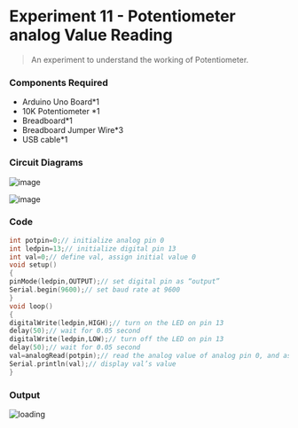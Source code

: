# Experiment 11 - Potentiometer analog Value Reading

> An experiment to understand the working of Potentiometer.

### Components Required

* Arduino Uno Board*1
* 10K Potentiometer *1
* Breadboard*1
* Breadboard Jumper Wire*3
* USB cable*1

### Circuit Diagrams

![image](https://user-images.githubusercontent.com/51323070/146688004-adc8a647-9be8-42b0-8256-98a63afd6b51.png)

![image](https://user-images.githubusercontent.com/51323070/146688007-13745dcc-2c62-4228-b4ad-2c7507c10feb.png)

### Code

```ino
int potpin=0;// initialize analog pin 0
int ledpin=13;// initialize digital pin 13
int val=0;// define val, assign initial value 0
void setup()
{
pinMode(ledpin,OUTPUT);// set digital pin as “output”
Serial.begin(9600);// set baud rate at 9600
}
void loop()
{
digitalWrite(ledpin,HIGH);// turn on the LED on pin 13
delay(50);// wait for 0.05 second
digitalWrite(ledpin,LOW);// turn off the LED on pin 13
delay(50);// wait for 0.05 second
val=analogRead(potpin);// read the analog value of analog pin 0, and assign it to val 
Serial.println(val);// display val’s value
}
```

### Output

![loading](https://user-images.githubusercontent.com/51323070/146673156-df307713-2ec1-46dd-9e6f-5bd0c7afc81f.gif)
